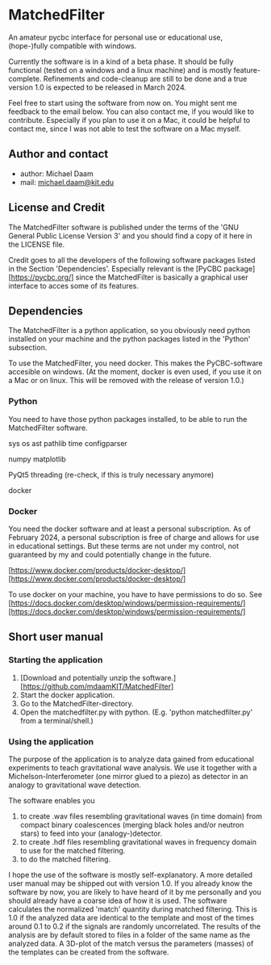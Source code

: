 # MatchedFilter
An amateur pycbc interface for personal use or educational use, (hope-)fully compatible with windows.

Currently the software is in a kind of a beta phase. It should be fully functional (tested on a windows and a linux machine) and is mostly feature-complete. Refinements and code-cleanup are still to be done and a true version 1.0 is expected to be released in March 2024.

Feel free to start using the software from now on. You might sent me feedback to the email below.
You can also contact me, if you would like to contribute. 
Especially if you plan to use it on a Mac, it could be helpful to contact me, since I was not able to test the software on a Mac myself.

## Author and contact
* author: Michael Daam
* mail:   michael.daam@kit.edu


## License and Credit

The MatchedFilter software is published under the terms of the 'GNU General Public License Version 3' and you should find a copy of it here in the LICENSE file.

Credit goes to all the developers of the following software packages listed in the Section 'Dependencies'.
Especially relevant is the [PyCBC package][https://pycbc.org/] since the MatchedFilter is basically a graphical user interface to acces some of its features.


## Dependencies

The MatchedFilter is a python application, so you obviously need python installed on your machine and the python packages listed in the 'Python' subsection.

To use the MatchedFilter, you need docker. This makes the PyCBC-software accesible on windows.
(At the moment, docker is even used, if you use it on a Mac or on linux. This will be removed with the release of version 1.0.)


### Python

You need to have those python packages installed, to be able to run the MatchedFilter software.

sys
os
ast
pathlib
time
configparser

numpy
matplotlib

PyQt5
threading (re-check, if this is truly necessary anymore)

docker


### Docker

You need the docker software and at least a personal subscription. As of February 2024, a personal subscription is free of charge and allows for use in educational settings. But these terms are not under my control, not guaranteed by my and could potentially change in the future.

[https://www.docker.com/products/docker-desktop/][https://www.docker.com/products/docker-desktop/]

To use docker on your machine, you have to have permissions to do so. See [https://docs.docker.com/desktop/windows/permission-requirements/][https://docs.docker.com/desktop/windows/permission-requirements/]


## Short user manual

### Starting the application

1. [Download and potentially unzip the software.][https://github.com/mdaamKIT/MatchedFilter]
2. Start the docker application.
3. Go to the MatchedFilter-directory.
4. Open the matchedfilter.py with python. (E.g. 'python matchedfilter.py' from a terminal/shell.)

### Using the application

The purpose of the application is to analyze data gained from educational experiments to teach gravitational wave analysis. We use it together with a Michelson-Interferometer (one mirror glued to a piezo) as detector in an analogy to gravitational wave detection.

The software enables you 
1. to create .wav files resembling gravitational waves (in time domain) from compact binary coalescences (merging black holes and/or neutron stars) to feed into your (analogy-)detector. 
2. to create .hdf files resembling gravitational waves in frequency domain to use for the matched filtering.
3. to do the matched filtering.

I hope the use of the software is mostly self-explanatory. A more detailed user manual may be shipped out with version 1.0. If you already know the software by now, you are likely to have heard of it by me personally and you should already have a coarse idea of how it is used.
The software calculates the normalized 'match' quantity during matched filtering. This is 1.0 if the analyzed data are identical to the template and most of the times around 0.1 to 0.2 if the signals are randomly uncorrelated. The results of the analysis are by default stored to files in a folder of the same name as the analyzed data. A 3D-plot of the match versus the parameters (masses) of the templates can be created from the software.
